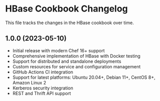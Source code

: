 # HBase Cookbook Changelog

This file tracks the changes in the HBase cookbook over time.

## 1.0.0 (2023-05-10)

- Initial release with modern Chef 16+ support
- Comprehensive implementation of HBase with Docker testing
- Support for distributed and standalone deployments
- Custom resources for service and configuration management
- GitHub Actions CI integration
- Support for latest platforms: Ubuntu 20.04+, Debian 11+, CentOS 8+, Amazon Linux 2
- Kerberos security integration
- REST and Thrift API support